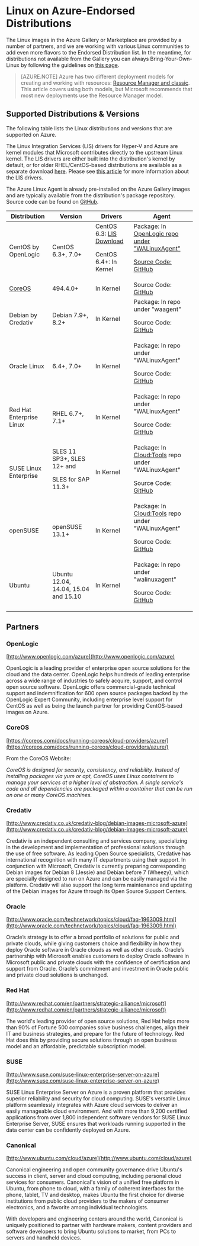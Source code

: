<properties
    pageTitle="Endorsed distributions of Linux | Microsoft Azure"
    description="Learn about Linux on Azure-endorsed distributions, including guidelines for Ubuntu, OpenLogic, Oracle, and SUSE."
    services="virtual-machines"
    documentationCenter=""
    authors="szarkos"
    manager="timlt"
    editor="tysonn"
    tags="azure-service-management,azure-resource-manager"
    />

<tags
    ms.service="virtual-machines"
    ms.workload="infrastructure-services"
    ms.tgt_pltfrm="vm-linux"
    ms.devlang="na"
    ms.topic="article"
    ms.date="12/08/2015"
    ms.author="szark"/>



# Linux on Azure-Endorsed Distributions
The Linux images in the Azure Gallery or Marketplace are provided by a number of partners, and we are working with various Linux communities to add even more flavors to the Endorsed Distribution list. In the meantime, for distributions not available from the Gallery you can always Bring-Your-Own-Linux by following the guidelines on [this page](virtual-machines-linux-create-upload-vhd.md).

> [AZURE.NOTE] Azure has two different deployment models for creating and working with resources:  [Resource Manager and classic](../resource-manager-deployment-model.md). This article covers using both models, but Microsoft recommends that most new deployments use the Resource Manager model.

## Supported Distributions & Versions
The following table lists the Linux distributions and versions that are supported on Azure.

The Linux Integration Services (LIS) drivers for Hyper-V and Azure are kernel modules that Microsoft contributes directly to the upstream Linux kernel.  The LIS drivers are either built into the distribution's kernel by default, or for older RHEL/CentOS-based distributions are available as a separate download [here](http://go.microsoft.com/fwlink/?LinkID=403033clcid=0x409).  Please see [this article](virtual-machines-linux-create-upload-vhd-generic.md#linux-kernel-requirements) for more information about the LIS drivers.

The Azure Linux Agent is already pre-installed on the Azure Gallery images and are typically available from the distribution's package repository.  Source code can be found on [GitHub](https://github.com/azure/walinuxagent).

| Distribution | Version | Drivers | Agent |
| --- | --- | --- | --- |
| CentOS by OpenLogic |CentOS 6.3+, 7.0+ |CentOS 6.3: [LIS Download](http://go.microsoft.com/fwlink/?LinkID=403033clcid=0x409)<p>CentOS 6.4+: In Kernel |Package: In <a href="http://olcentgbl.trafficmanager.net/openlogic/6/openlogic/x86_64/RPMS/">OpenLogic repo under "WALinuxAgent"<p><p>Source Code: [GitHub](https://github.com/Azure/WALinuxAgent) |
| [CoreOS](https://coreos.com/docs/running-coreos/cloud-providers/azure/) |494.4.0+ |In Kernel |Source Code: [GitHub](https://github.com/coreos/coreos-overlay/tree/master/app-emulation/wa-linux-agent) |
| Debian by Credativ |Debian 7.9+, 8.2+ |In Kernel |Package: In repo under "waagent" <p><p>Source Code: [GitHub](https://github.com/Azure/WALinuxAgent) |
| Oracle Linux |6.4+, 7.0+ |In Kernel |Package: In repo under "WALinuxAgent"<p><p>Source Code: [GitHub](http://go.microsoft.com/fwlink/p/?LinkID=250998) |
| Red Hat Enterprise Linux |RHEL 6.7+, 7.1+ |In Kernel |Package: In repo under "WALinuxAgent" <p><p>Source Code: [GitHub](https://github.com/Azure/WALinuxAgent) |
| SUSE Linux Enterprise |SLES 11 SP3+, SLES 12+ and  <p><p> SLES for SAP 11.3+ |In Kernel |Package: In [Cloud:Tools](https://build.opensuse.org/project/show/Cloud:Tools) repo under "WALinuxAgent"<p><p>Source Code: [GitHub](http://go.microsoft.com/fwlink/p/?LinkID=250998) |
| openSUSE |openSUSE 13.1+ |In Kernel |Package: In [Cloud:Tools](https://build.opensuse.org/project/show/Cloud:Tools) repo under "WALinuxAgent" <p><p>Source Code: [GitHub](https://github.com/Azure/WALinuxAgent) |
| Ubuntu |Ubuntu 12.04, 14.04, 15.04 and 15.10 |In Kernel |Package: In repo under "walinuxagent" <p><p>Source Code: [GitHub](https://github.com/Azure/WALinuxAgent) |

## Partners
### OpenLogic
[http://www.openlogic.com/azure](http://www.openlogic.com/azure)

OpenLogic is a leading provider of enterprise open source solutions for the cloud and the data center. OpenLogic helps hundreds of leading enterprise across a wide range of industries to safely acquire, support, and control open source software. OpenLogic offers commercial-grade technical support and indemnification for 600 open source packages backed by the OpenLogic Expert Community, including enterprise level support for CentOS as well as being the launch partner for providing CentOS-based images on Azure.

### CoreOS
[https://coreos.com/docs/running-coreos/cloud-providers/azure/](https://coreos.com/docs/running-coreos/cloud-providers/azure/)

From the CoreOS Website:

*CoreOS is designed for security, consistency, and reliability. Instead of installing packages via yum or apt, CoreOS uses Linux containers to manage your services at a higher level of abstraction. A single service's code and all dependencies are packaged within a container that can be run on one or many CoreOS machines.*

### Credativ
[http://www.credativ.co.uk/credativ-blog/debian-images-microsoft-azure](http://www.credativ.co.uk/credativ-blog/debian-images-microsoft-azure)

Credativ is an independent consulting and services company, specializing in the development and implementation of professional solutions through the use of free software. As leading Open Source specialists, Credative has international recognition with many IT departments using their support. In conjunction with Microsoft, Credativ is currently preparing corresponding Debian images for Debian 8 (Jessie) and Debian before 7 (Wheezy), which are specially designed to run on Azure and can be easily managed via the platform. Credativ will also support the long term maintenance and updating of the Debian images for Azure through its Open Source Support Centers.

### Oracle
[http://www.oracle.com/technetwork/topics/cloud/faq-1963009.html](http://www.oracle.com/technetwork/topics/cloud/faq-1963009.html)

Oracle’s strategy is to offer a broad portfolio of solutions for public and private clouds, while giving customers choice and flexibility in how they deploy Oracle software in Oracle clouds as well as other clouds.  Oracle’s partnership with Microsoft enables customers to deploy Oracle software in Microsoft public and private clouds with the confidence of certification and support from Oracle.  Oracle’s commitment and investment in Oracle public and private cloud solutions is unchanged.

### Red Hat
[http://www.redhat.com/en/partners/strategic-alliance/microsoft](http://www.redhat.com/en/partners/strategic-alliance/microsoft)

The world's leading provider of open source solutions, Red Hat helps more than 90% of Fortune 500 companies solve business challenges, align their IT and business strategies, and prepare for the future of technology. Red Hat does this by providing secure solutions through an open business model and an affordable, predictable subscription model.

### SUSE
[http://www.suse.com/suse-linux-enterprise-server-on-azure](http://www.suse.com/suse-linux-enterprise-server-on-azure)

SUSE Linux Enterprise Server on Azure is a proven platform that provides superior reliability and security for cloud computing. SUSE's versatile Linux platform seamlessly integrates with Azure cloud services to deliver an easily manageable cloud environment. And with more than 9,200 certified applications from over 1,800 independent software vendors for SUSE Linux Enterprise Server, SUSE ensures that workloads running supported in the data center can be confidently deployed on Azure.

### Canonical
[http://www.ubuntu.com/cloud/azure](http://www.ubuntu.com/cloud/azure)

Canonical engineering and open community governance drive Ubuntu's success in client, server and cloud computing,  including personal cloud services for consumers. Canonical's vision of a unified free platform in Ubuntu, from phone to cloud, with a family of coherent interfaces for the phone, tablet, TV and desktop, makes Ubuntu the first choice for diverse institutions from public cloud providers to the makers of consumer electronics, and a favorite among individual technologists.

With developers and engineering centers around the world, Canonical is uniquely positioned to partner with hardware makers, content providers and software developers to bring Ubuntu solutions to market, from PCs to servers and handheld devices.

